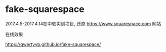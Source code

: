 # fake-squarespace
2017.4.5-2017.4.14在中软实训项目, 还原 https://www.squarespace.com 网站

在线效果

https://qwertyyb.github.io/fake-squarespace/

